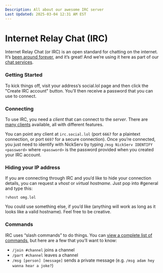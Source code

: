 ```yaml
---
Description: All about our awesome IRC server
Last Updated: 2025-03-04 12:31 AM EST
---
```


# Internet Relay Chat (IRC)

Internet Relay Chat (or IRC) is an open standard for chatting on the internet. It’s [been around forever](https://en.wikipedia.org/wiki/Internet_Relay_Chat), and it’s great! And we’re using it here as part of our [chat services](/info/chat).

### Getting Started

To kick things off, visit your address’s social.lol page and then click the "Create IRC account" button. You’ll then receive a password that you can use to connect.

### Connecting

To use IRC, you need a _client_ that can connect to the _server_. There are [many clients](/info/extra/irc-clients) available, all with different features.

You can point any client at `irc.social.lol` (port `6667` for a plaintext connection, or port `6697` for a secure connection). Once you’re connected, you just need to identify with NickServ by typing `/msg NickServ IDENTIFY <password>` where `<password>` is the password provided when you created your IRC account.

### Hiding your IP address

If you are connecting through IRC and you’d like to hide your connection details, you can request a _vhost_ or _virtual hostname_. Just pop into #general and type this:

`!vhost omg.lol`

You could use something else, if you’d like (anything will work as long as it looks like a valid hostname). Feel free to be creative.

### Commands

IRC uses “slash commands” to do things. You can [view a complete list of commands](https://en.wikipedia.org/wiki/List_of_Internet_Relay_Chat_commands), but here are a few that you’ll want to know:

  * `/join #channel` joins a channel
  * `/part #channel` leaves a channel
  * `/msg [person] [message]` sends a private message (e.g. `/msg adam hey wanna hear a joke?`)

